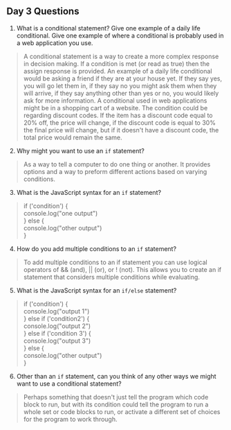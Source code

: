 ## Day 3 Questions

1. What is a conditional statement? Give one example of a daily life conditional. Give one example of where a conditional is probably used in a web application you use.
> A conditional statement is a way to create a more complex response in decision making. If a condition is met (or read as true) then the assign response is provided. An example of a daily life conditional would be asking a friend if they are at your house yet. If they say yes, you will go let them in, if they say no you might ask them when they will arrive, if they say anything other than yes or no, you would likely ask for more information. A conditional used in web applications might be in a shopping cart of a website. The condition could be regarding discount codes. If the item has a discount code equal to 20% off, the price will change, if the discount code is equal to 30% the final price will change, but if it doesn't have a discount code, the total price would remain the same.

2. Why might you want to use an `if` statement?
>As a way to tell a computer to do one thing or another. It provides options and a way to preform different actions based on varying conditions.

3. What is the JavaScript syntax for an `if` statement?
> if ('condition') { <br>
>  console.log("one output") <br>
>} else { <br>
>  console.log("other output") <br>
>}

4. How do you add multiple conditions to an `if` statement?
> To add multiple conditions to an if statement you can use logical operators of && (and), || (or), or ! (not). This allows you to create an if statement that considers multiple conditions while evaluating.

5. What is the JavaScript syntax for an `if/else` statement?
> if ('condition') { <br>
>   console.log("output 1") <br>
>} else if ('condition2') { <br>
>   console.log("output 2") <br>
>} else if ('condition 3') {<br>
>   console.log("output 3") <br>
>} else { <br>
>   console.log("other output") <br>
>}

6. Other than an `if` statement, can you think of any other ways we might want to use a conditional statement?
>Perhaps something that doesn't just tell the program which code block to run, but with its condition could tell the program to run a whole set or code blocks to run, or activate a different set of choices for the program to work through.
